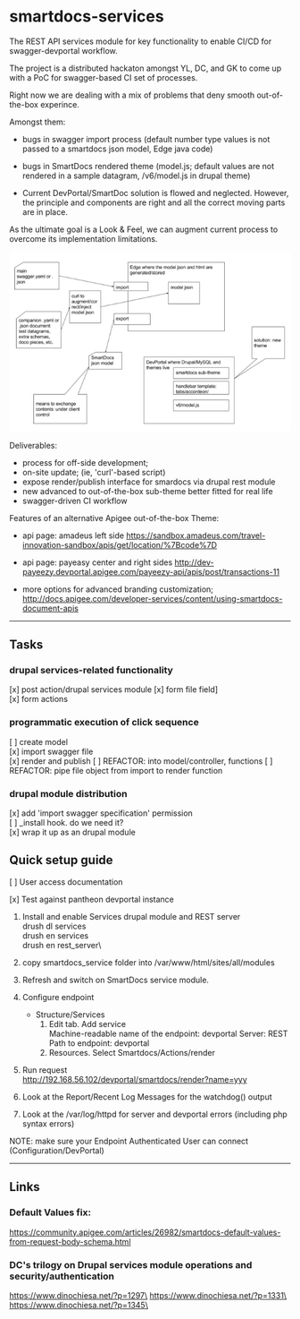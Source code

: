 # smartdocs-services
The REST API services module for key functionality to enable CI/CD for swagger-devportal workflow.

The project is a distributed hackaton amongst YL, DC, and GK to come up with a PoC 
for swagger-based CI set of processes. 

Right now we are dealing with a mix of problems that deny smooth out-of-the-box 
experince.

Amongst them:
- bugs in swagger import process (default number type values is not passed
 to a smartdocs json model, Edge java code)

- bugs in SmartDocs rendered theme (model.js; default values are not rendered
 in a sample datagram, /v6/model.js in drupal theme)

- Current DevPortal/SmartDoc solution is flowed and neglected. However, 
the principle and components are right and all the correct moving parts are in place.

As the ultimate goal is a Look & Feel, we can augment current process 
to overcome its implementation limitations.

![solution](docs/smartdocs-ci-solution.png)

Deliverables:

* process for off-side development; 
* on-site update; (ie, 'curl'-based script)
* expose render/publish interface for smardocs via drupal rest module
* new advanced to out-of-the-box sub-theme better fitted for real life
* swagger-driven CI workflow

Features of an alternative Apigee out-of-the-box Theme:
- api page: amadeus left side https://sandbox.amadeus.com/travel-innovation-sandbox/apis/get/location/%7Bcode%7D

- api page: payeasy center and right sides
http://dev-payeezy.devportal.apigee.com/payeezy-api/apis/post/transactions-11

- more options for advanced branding customization; 
http://docs.apigee.com/developer-services/content/using-smartdocs-document-apis

---

## Tasks

### drupal services-related functionality
[x] post action/drupal services module
[x] form file field]\
[x] form actions

### programmatic execution of click sequence
[ ] create model\
[x] import swagger file\
[x] render and publish
[ ] REFACTOR: into model/controller, functions
[ ] REFACTOR: pipe file object from import to render function

### drupal module distribution
[x] add 'import swagger specification' permission \
[ ] _install hook. do we need it? \
[x] wrap it up as an drupal module 

## Quick setup guide
[ ] User access documentation

[x] Test against pantheon devportal instance


1. Install and enable Services drupal module and REST server\
drush dl services\
drush en services\
drush en rest_server\

1. copy smartdocs_service folder into /var/www/html/sites/all/modules
1. Refresh and switch on SmartDocs service module.

1. Configure endpoint
    * Structure/Services
        1. Edit tab. Add service \
            Machine-readable name of the endpoint: devportal
            Server: REST
            Path to endpoint: devportal
        1. Resources. Select Smartdocs/Actions/render
1. Run request \
http://192.168.56.102/devportal/smartdocs/render?name=yyy
1. Look at the Report/Recent Log Messages for the watchdog() output
1. Look at the /var/log/httpd for server and devportal errors (including php syntax errors)

NOTE: make sure your Endpoint Authenticated User can connect (Configuration/DevPortal)

---
## Links

### Default Values fix: 
https://community.apigee.com/articles/26982/smartdocs-default-values-from-request-body-schema.html

### DC's trilogy on Drupal services module operations and security/authentication
https://www.dinochiesa.net/?p=1297\
https://www.dinochiesa.net/?p=1331\
https://www.dinochiesa.net/?p=1345\


